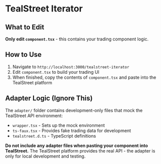 # TealStreet Iterator

## What to Edit

**Only edit `component.tsx`** - this contains your trading component logic.

## How to Use

1. Navigate to `http://localhost:3000/tealstreet-iterator`
2. Edit `component.tsx` to build your trading UI
3. When finished, copy the contents of `component.tsx` and paste into the TealStreet platform

## Adapter Logic (Ignore This)

The `adapter/` folder contains development-only files that mock the TealStreet API environment:
- `wrapper.tsx` - Sets up the mock environment
- `ts-faux.tsx` - Provides fake trading data for development
- `tealstreet.d.ts` - TypeScript definitions

**Do not include any adapter files when pasting your component into TealStreet.** The TealStreet platform provides the real API - the adapter is only for local development and testing.
